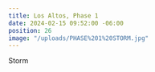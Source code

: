 ```yaml
---
title: Los Altos, Phase 1
date: 2024-02-15 09:52:00 -06:00
position: 26
image: "/uploads/PHASE%201%20STORM.jpg"
---
```


Storm